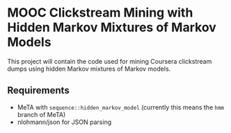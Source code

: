 # MOOC Clickstream Mining with Hidden Markov Mixtures of Markov Models

This project will contain the code used for mining Coursera clickstream
dumps using hidden Markov mixtures of Markov models.

## Requirements
- MeTA with `sequence::hidden_markov_model` (currently this means the `hmm`
  branch of MeTA)
- nlohmann/json for JSON parsing
